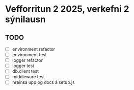 # Vefforritun 2 2025, verkefni 2 sýnilausn

## TODO

- [ ] environment refactor
- [ ] environment test
- [ ] logger refactor
- [ ] logger test
- [ ] db.client test
- [ ] middleware test
- [ ] hreinsa upp og docs á setup.js

